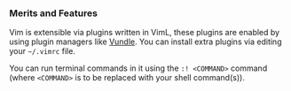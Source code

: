 ### Merits and Features
Vim is extensible via plugins written in VimL, these plugins are enabled by using plugin managers like [Vundle](https://github.com/VundleVim/Vundle.vim). You can install extra plugins via editing your `~/.vimrc` file.

You can run terminal commands in it using the `:! <COMMAND>` command (where `<COMMAND>` is to be replaced with your shell command(s)). 
